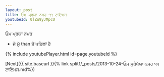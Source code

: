 ```yaml
---
layout: post
title: ਓਮ ਪ੍ਰਯਾ ਨਮਹ ੧੧ ਟਾਇਮਸ
youtubeId: 0lZu9yJMpcU
---
```

 
 
 ਓਮ ਪ੍ਰਯਾ ਨਮਹ  
 
 -  ਜੋ ਮੁੱ than ਤੋਂ ਪਹਿਲਾਂ ਹੈ 
 
  
 
  
 
 
 
 
 
 


{% include youtubePlayer.html id=page.youtubeId %}
 
[Next]({{ site.baseurl }}{% link  split1/_posts/2013-10-24-ਓਮ ਸੁਬੰਧੱਯਾ ਨਮਹ ੧੧ ਟਾਇਮਸ.md%})
 

